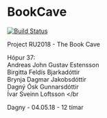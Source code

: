 # BookCave

[![Build Status](https://travis-ci.org/group37bookcave/BookCave.svg?branch=master)](https://travis-ci.org/group37bookcave/BookCave)

Project RU2018 - The Book Cave

Hópur 37: </br>
Andreas John Gustav Estensson </br>
Birgitta Feldís Bjarkadóttir </br>
Brynja Dagmar Jakobsdóttir </br>
Dagný Ósk Gunnarsdóttir </br>
Ívar Sveinn Loftsson </br

Dagny - 04.05.18 - 12 tímar </br>

